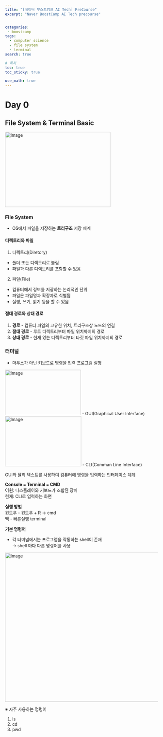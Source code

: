 ```yaml
---
title: "[네이버 부스트캠프 AI Tech] PreCourse"
excerpt: "Naver BoostCamp AI Tech precourse"


categories:
 - boostcamp
tags:
  - computer science
  - file system
  - terminal
search: true

# 목차
toc: true  
toc_sticky: true 

use_math: true
---
```

# Day 0
## File System & Terminal Basic

<img width="347" height="247" alt="Image" src="https://github.com/user-attachments/assets/1f9f248e-5dfc-4a6b-9828-edf6c63b89e9" />  

### File System
- OS에서 파일을 저장하는 **트리구조** 저장 체계  
  
#### 디렉토리와 파일  
1. 디렉토리(Diretory)  
- 폴더 또는 디렉토리로 불림
- 파일과 다른 디렉토리를 포함할 수 있음
  
2. 파일(File)  
- 컴퓨터에서 정보를 저장하는 논리적인 단위  
- 파일은 파일명과 확장자로 식별됨  
- 실행, 쓰기, 읽기 등을 할 수 있음  

#### 절대 경로와 상대 경로
1. **경로** - 컴퓨터 파일의 고유한 위치, 트리구조상 노드의 연결  
2. **절대 경로** - 루트 디렉토리부터 파일 위치까지의 경로    
3. **상대 경로** - 현재 있는 디렉토리부터 타깃 파일 위치까지의 경로  

### 터미널
- 마우스가 아닌 키보드로 명령을 입력 프로그램 실행    
<img width="250" height="149" alt="Image" src="https://github.com/user-attachments/assets/bff132e3-952e-41e2-afd1-cce066cfe46b" />  
- GUI(Graphical User Interface)    

<img width="251" height="165" alt="Image" src="https://github.com/user-attachments/assets/f503d822-8eaf-4374-a891-426052651ff4" />   
- CLI(Comman Line Interface)    

GUI와 달리 텍스트를 사용하여 컴퓨터에 명령을 입력하는 인터페이스 체계

**Console = Terminal = CMD**    
어원: 디스플레이와 키보드가 조합된 장치    
현재: CLI로 입력하는 화면    
   
**실행 방법**  
윈도우 - 윈도우 + R → cmd  
맥 - 빠른실행 terminal

**기본 명령어**  
- 각 터미널에서는 프로그램을 작동하는 shell이 존재  
→ shell 마다 다른 명령어를 사용  

<img width="1687" height="490" alt="Image" src="https://github.com/user-attachments/assets/d013a1e1-fc5f-48be-b9d1-0e20bb0081d4" />  

※ 자주 사용하는 명령어  
1. ls  
2. cd  
3. pwd  